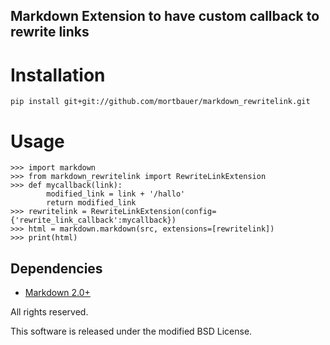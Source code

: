 ## Markdown Extension to have custom callback to rewrite links

# Installation

    pip install git+git://github.com/mortbauer/markdown_rewritelink.git

# Usage

    >>> import markdown
    >>> from markdown_rewritelink import RewriteLinkExtension
    >>> def mycallback(link):
            modified_link = link + '/hallo'
            return modified_link
    >>> rewritelink = RewriteLinkExtension(config={'rewrite_link_callback':mycallback})
    >>> html = markdown.markdown(src, extensions=[rewritelink])
    >>> print(html)


Dependencies
------------

* [Markdown 2.0+](http://www.freewisdom.org/projects/python-markdown/)


All rights reserved.

This software is released under the modified BSD License. 
